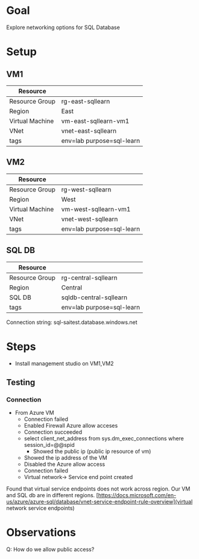 # Goal
Explore networking options for SQL Database

# Setup
## VM1
|  Resource |    |
|-----------|----|
|Resource Group| rg-east-sqllearn|
|Region| East|
|Virtual Machine| vm-east-sqllearn-vm1|
|VNet| vnet-east-sqllearn|
|tags | env=lab purpose=sql-learn|

## VM2
|  Resource |    |
|-----------|----|
|Resource Group| rg-west-sqllearn|
|Region| West|
|Virtual Machine| vm-west-sqllearn-vm1|
|VNet| vnet-west-sqllearn|
|tags | env=lab purpose=sql-learn|

## SQL DB
|  Resource |    |
|-----------|----|
|Resource Group| rg-central-sqllearn|
|Region| Central|
|SQL DB| sqldb-central-sqllearn|
|tags | env=lab purpose=sql-learn|

Connection string: sql-saitest.database.windows.net

# Steps
* Install management studio on VM1,VM2

## Testing
### Connection
* From Azure VM
  * Connection failed
  * Enabled Firewall Azure allow acceses
  * Connection succeeded
  * select client_net_address from  sys.dm_exec_connections where session_id=@@spid
    * Showed the public ip (public ip resource of vm)
  * Showed the ip address of the VM
  * Disabled the Azure allow access
  * Connection failed
  * Virtual network-> Service end point created

Found that virtual service endpoints does not work across region. Our VM and SQL db are in different regions. 
[https://docs.microsoft.com/en-us/azure/azure-sql/database/vnet-service-endpoint-rule-overview](virtual network service endpoints)


# Observations
Q: How do we allow public access?



